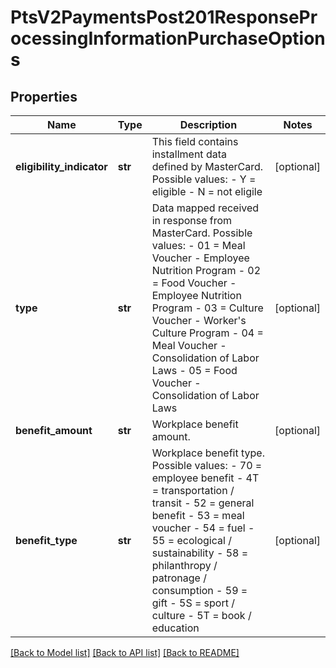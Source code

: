 # PtsV2PaymentsPost201ResponseProcessingInformationPurchaseOptions

## Properties
Name | Type | Description | Notes
------------ | ------------- | ------------- | -------------
**eligibility_indicator** | **str** | This field contains installment data defined by MasterCard. Possible values:   - Y &#x3D; eligible   - N &#x3D; not eligile  | [optional] 
**type** | **str** | Data mapped received in response from MasterCard. Possible values: - 01 &#x3D; Meal Voucher - Employee Nutrition Program - 02 &#x3D; Food Voucher - Employee Nutrition Program - 03 &#x3D; Culture Voucher - Worker&#39;s Culture Program - 04 &#x3D; Meal Voucher - Consolidation of Labor Laws - 05 &#x3D; Food Voucher - Consolidation of Labor Laws  | [optional] 
**benefit_amount** | **str** | Workplace benefit amount. | [optional] 
**benefit_type** | **str** | Workplace benefit type. Possible values: - 70 &#x3D; employee benefit - 4T &#x3D; transportation / transit - 52 &#x3D; general benefit - 53 &#x3D; meal voucher - 54 &#x3D; fuel - 55 &#x3D; ecological / sustainability - 58 &#x3D; philanthropy / patronage / consumption - 59 &#x3D; gift - 5S &#x3D; sport / culture - 5T &#x3D; book / education  | [optional] 

[[Back to Model list]](../README.md#documentation-for-models) [[Back to API list]](../README.md#documentation-for-api-endpoints) [[Back to README]](../README.md)


